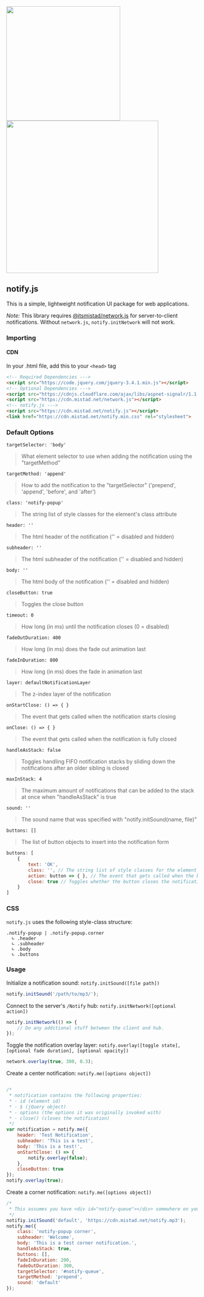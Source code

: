 <img width="300px" src="https://cdn.mistad.net/211083.png"/>
<br/>
<img width="400px" src="https://cdn.mistad.net/607878.png"/>

## notify.js

This is a simple, lightweight notification UI package for web applications.

_Note:_ This library requires [@itsmistad/network.js](https://github.com/itsmistad/network.js) for server-to-client notifications. Without `network.js`, `notify.initNetwork` will not work.

### Importing

#### CDN

In your .html file, add this to your `<head>` tag
```html
<!-- Required Dependencies --->
<script src="https://code.jquery.com/jquery-3.4.1.min.js"></script>
<!-- Optional Dependencies --->
<script src="https://cdnjs.cloudflare.com/ajax/libs/aspnet-signalr/1.1.4/signalr.min.js"></script>
<script src="https://cdn.mistad.net/network.js"></script>
<!-- notify.js --->
<script src="https://cdn.mistad.net/notify.js"></script>
<link href="https://cdn.mistad.net/notify.min.css" rel="stylesheet">
```

### Default Options

`targetSelector: 'body'`
> What element selector to use when adding the notification using the "targetMethod"

`targetMethod: 'append'`
> How to add the notification to the "targetSelector" ('prepend', 'append', 'before', and 'after')

`class: 'notify-popup'`
> The string list of style classes for the element's class attribute

`header: ''`
> The html header of the notification ('' = disabled and hidden)

`subheader: ''` 
> The html subheader of the notification ('' = disabled and hidden)

`body: ''`
> The html body of the notification ('' = disabled and hidden)

`closeButton: true` 
> Toggles the close button

`timeout: 0` 
> How long (in ms) until the notification closes (0 = disabled)

`fadeOutDuration: 400`
> How long (in ms) does the fade out animation last

`fadeInDuration: 800`
> How long (in ms) does the fade in animation last

`layer: defaultNotificationLayer`
> The z-index layer of the notification

`onStartClose: () => { }`
> The event that gets called when the notification starts closing 

`onClose: () => { }`
> The event that gets called when the notification is fully closed

`handleAsStack: false` 
> Toggles handling FIFO notification stacks by sliding down the notifications after an older sibling is closed

`maxInStack: 4`
> The maximum amount of notifications that can be added to the stack at once when "handleAsStack" is true

`sound: ''`
> The sound name that was specified with "notify.initSound(name, file)"

`buttons: []`
> The list of button objects to insert into the notification form

```js
buttons: [
    {
        text: 'OK',
        class: '', // The string list of style classes for the element's class attribute
        action: button => { }, // The event that gets called when the button is clicked
        close: true // Toggles whether the button closes the notification when clicked
    }
]
```

### CSS

`notify.js` uses the following style-class structure:
```
.notify-popup | .notify-popup.corner
  ∟ .header
  ∟ .subheader
  ∟ .body
  ∟ .buttons
```

### Usage

Initialize a notification sound:
`notify.initSound([file path])`
```js
notify.initSound('/path/to/mp3/');
```

Connect to the server's `/Notify` hub:
`notify.initNetwork([optional action])`
```js
notify.initNetwork(() => {
    // Do any additional stuff between the client and hub.
});
```

Toggle the notification overlay layer:
`notify.overlay([toggle state], [optional fade duration], [optional opacity])`
```js
network.overlay(true, 300, 0.3);
```

Create a center notification:
`notify.me([options object])`
```js

/*
 * notification contains the following properties:
 * - id (element id)
 * - $ (jQuery object)
 * - options (the options it was originally invoked with)
 * - close() (closes the notification)
 */
var notification = notify.me({
    header: 'Test Notification',
    subheader: 'This is a test',
    body: 'This is a test!',
    onStartClose: () => {
        notify.overlay(false);
    },
    closeButton: true
});
notify.overlay(true);
```

Create a corner notification:
`notify.me([options object])`
```js
/*
 * This assumes you have <div id="notify-queue"></div> somewhere on your page.
 */
notifiy.initSound('default', 'https://cdn.mistad.net/notify.mp3');
notify.me({
    class: 'notify-popup corner',
    subheader: 'Welcome',
    body: 'This is a test corner notification.',
    handleAsStack: true,
    buttons: [],
    fadeInDuration: 200,
    fadeOutDuration: 300,
    targetSelector: '#notify-queue',
    targetMethod: 'prepend',
    sound: 'default'
});
```